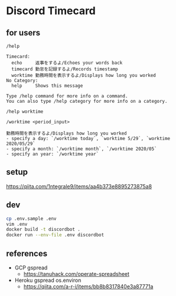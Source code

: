 # Discord Timecard
## for users
```
/help
```
```
Timecard:
  echo     返事をするよ/Echoes your words back
  timecard 勤怠を記録するよ/Records timestamp
  worktime 勤務時間を表示するよ/Displays how long you worked
No Category:
  help     Shows this message

Type /help command for more info on a command.
You can also type /help category for more info on a category.
```
```
/help worktime
```
```
/worktime <period_input>

勤務時間を表示するよ/Displays how long you worked
- specify a day: `/worktime today`, `worktime 5/29`, `worktime 2020/05/29`
- specify a month: `/worktime month`, `/worktime 2020/05`
- specify an year: `/worktime year`
```

## setup
https://qiita.com/1ntegrale9/items/aa4b373e8895273875a8

## dev
```sh
cp .env.sample .env
vim .env
docker build -t discordbot .
docker run --env-file .env discordbot
```

## references
- GCP gspread
  - https://tanuhack.com/operate-spreadsheet
- Heroku gspread os.environ
  - https://qiita.com/a-r-i/items/bb8b8317840e3a87771a
